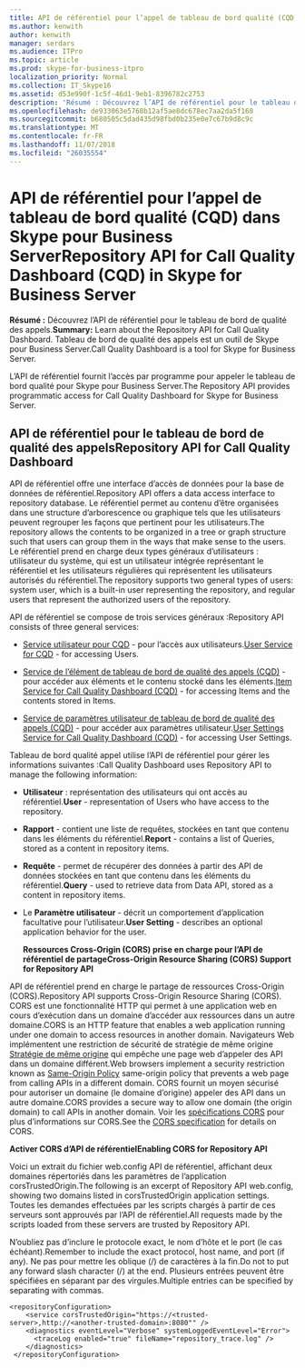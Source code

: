 ```yaml
---
title: API de référentiel pour l’appel de tableau de bord qualité (CQD) dans Skype pour Business Server
ms.author: kenwith
author: kenwith
manager: serdars
ms.audience: ITPro
ms.topic: article
ms.prod: skype-for-business-itpro
localization_priority: Normal
ms.collection: IT_Skype16
ms.assetid: d53e990f-1c5f-46d1-9eb1-8396782c2753
description: 'Résumé : Découvrez l’API de référentiel pour le tableau de bord de qualité des appels. Tableau de bord de qualité des appels est un outil de Skype pour Business Server.'
ms.openlocfilehash: de933063e5768b12af5ae8dc678ec7aa2da5f168
ms.sourcegitcommit: b680505c5dad435d98fbd0b235e0e7c67b9d8c9c
ms.translationtype: MT
ms.contentlocale: fr-FR
ms.lasthandoff: 11/07/2018
ms.locfileid: "26035554"
---
```

# <a name="repository-api-for-call-quality-dashboard-cqd-in-skype-for-business-server"></a><span data-ttu-id="6e934-104">API de référentiel pour l’appel de tableau de bord qualité (CQD) dans Skype pour Business Server</span><span class="sxs-lookup"><span data-stu-id="6e934-104">Repository API for Call Quality Dashboard (CQD) in Skype for Business Server</span></span>
 
<span data-ttu-id="6e934-105">**Résumé :** Découvrez l’API de référentiel pour le tableau de bord de qualité des appels.</span><span class="sxs-lookup"><span data-stu-id="6e934-105">**Summary:** Learn about the Repository API for Call Quality Dashboard.</span></span> <span data-ttu-id="6e934-106">Tableau de bord de qualité des appels est un outil de Skype pour Business Server.</span><span class="sxs-lookup"><span data-stu-id="6e934-106">Call Quality Dashboard is a tool for Skype for Business Server.</span></span>
  
<span data-ttu-id="6e934-107">L’API de référentiel fournit l’accès par programme pour appeler le tableau de bord qualité pour Skype pour Business Server.</span><span class="sxs-lookup"><span data-stu-id="6e934-107">The Repository API provides programmatic access for Call Quality Dashboard for Skype for Business Server.</span></span>
  
## <a name="repository-api-for-call-quality-dashboard"></a><span data-ttu-id="6e934-108">API de référentiel pour le tableau de bord de qualité des appels</span><span class="sxs-lookup"><span data-stu-id="6e934-108">Repository API for Call Quality Dashboard</span></span>

<span data-ttu-id="6e934-109">API de référentiel offre une interface d’accès de données pour la base de données de référentiel.</span><span class="sxs-lookup"><span data-stu-id="6e934-109">Repository API offers a data access interface to repository database.</span></span> <span data-ttu-id="6e934-110">Le référentiel permet au contenu d’être organisées dans une structure d’arborescence ou graphique tels que les utilisateurs peuvent regrouper les façons que pertinent pour les utilisateurs.</span><span class="sxs-lookup"><span data-stu-id="6e934-110">The repository allows the contents to be organized in a tree or graph structure such that users can group them in the ways that make sense to the users.</span></span> <span data-ttu-id="6e934-111">Le référentiel prend en charge deux types généraux d’utilisateurs : utilisateur du système, qui est un utilisateur intégrée représentant le référentiel et les utilisateurs régulières qui représentent les utilisateurs autorisés du référentiel.</span><span class="sxs-lookup"><span data-stu-id="6e934-111">The repository supports two general types of users: system user, which is a built-in user representing the repository, and regular users that represent the authorized users of the repository.</span></span>
  
<span data-ttu-id="6e934-112">API de référentiel se compose de trois services généraux :</span><span class="sxs-lookup"><span data-stu-id="6e934-112">Repository API consists of three general services:</span></span> 
  
- <span data-ttu-id="6e934-113">[Service utilisateur pour CQD](user-service.md) - pour l’accès aux utilisateurs.</span><span class="sxs-lookup"><span data-stu-id="6e934-113">[User Service for CQD](user-service.md) - for accessing Users.</span></span>
    
- <span data-ttu-id="6e934-114">[Service de l’élément de tableau de bord de qualité des appels (CQD)](item-service.md) - pour accéder aux éléments et le contenu stocké dans les éléments.</span><span class="sxs-lookup"><span data-stu-id="6e934-114">[Item Service for Call Quality Dashboard (CQD)](item-service.md) - for accessing Items and the contents stored in Items.</span></span>
    
- <span data-ttu-id="6e934-115">[Service de paramètres utilisateur de tableau de bord de qualité des appels (CQD)](user-settings-service.md) - pour accéder aux paramètres utilisateur.</span><span class="sxs-lookup"><span data-stu-id="6e934-115">[User Settings Service for Call Quality Dashboard (CQD)](user-settings-service.md) - for accessing User Settings.</span></span>
    
<span data-ttu-id="6e934-116">Tableau de bord qualité appel utilise l’API de référentiel pour gérer les informations suivantes :</span><span class="sxs-lookup"><span data-stu-id="6e934-116">Call Quality Dashboard uses Repository API to manage the following information:</span></span> 
  
- <span data-ttu-id="6e934-117">**Utilisateur** : représentation des utilisateurs qui ont accès au référentiel.</span><span class="sxs-lookup"><span data-stu-id="6e934-117">**User** - representation of Users who have access to the repository.</span></span>
    
- <span data-ttu-id="6e934-118">**Rapport** - contient une liste de requêtes, stockées en tant que contenu dans les éléments du référentiel.</span><span class="sxs-lookup"><span data-stu-id="6e934-118">**Report** - contains a list of Queries, stored as a content in repository items.</span></span>
    
- <span data-ttu-id="6e934-119">**Requête** - permet de récupérer des données à partir des API de données stockées en tant que contenu dans les éléments du référentiel.</span><span class="sxs-lookup"><span data-stu-id="6e934-119">**Query** - used to retrieve data from Data API, stored as a content in repository items.</span></span>
    
- <span data-ttu-id="6e934-120">Le **Paramètre utilisateur** - décrit un comportement d’application facultative pour l’utilisateur.</span><span class="sxs-lookup"><span data-stu-id="6e934-120">**User Setting** - describes an optional application behavior for the user.</span></span>
    
  <span data-ttu-id="6e934-121">**Ressources Cross-Origin (CORS) prise en charge pour l’API de référentiel de partage**</span><span class="sxs-lookup"><span data-stu-id="6e934-121">**Cross-Origin Resource Sharing (CORS) Support for Repository API**</span></span>
  
<span data-ttu-id="6e934-122">API de référentiel prend en charge le partage de ressources Cross-Origin (CORS).</span><span class="sxs-lookup"><span data-stu-id="6e934-122">Repository API supports Cross-Origin Resource Sharing (CORS).</span></span> <span data-ttu-id="6e934-123">CORS est une fonctionnalité HTTP qui permet à une application web en cours d’exécution dans un domaine d’accéder aux ressources dans un autre domaine.</span><span class="sxs-lookup"><span data-stu-id="6e934-123">CORS is an HTTP feature that enables a web application running under one domain to access resources in another domain.</span></span> <span data-ttu-id="6e934-124">Navigateurs Web implémentent une restriction de sécurité de stratégie de même origine [Stratégie de même origine](https://www.w3.org/Security/wiki/Same_Origin_Policy) qui empêche une page web d’appeler des API dans un domaine différent.</span><span class="sxs-lookup"><span data-stu-id="6e934-124">Web browsers implement a security restriction known as [Same-Origin Policy](https://www.w3.org/Security/wiki/Same_Origin_Policy) same-origin policy that prevents a web page from calling APIs in a different domain.</span></span> <span data-ttu-id="6e934-125">CORS fournit un moyen sécurisé pour autoriser un domaine (le domaine d’origine) appeler des API dans un autre domaine.</span><span class="sxs-lookup"><span data-stu-id="6e934-125">CORS provides a secure way to allow one domain (the origin domain) to call APIs in another domain.</span></span> <span data-ttu-id="6e934-126">Voir les [spécifications CORS](https://www.w3.org/TR/cors/) pour plus d’informations sur CORS.</span><span class="sxs-lookup"><span data-stu-id="6e934-126">See the [CORS specification](https://www.w3.org/TR/cors/) for details on CORS.</span></span>
  
 <span data-ttu-id="6e934-127">**Activer CORS d’API de référentiel**</span><span class="sxs-lookup"><span data-stu-id="6e934-127">**Enabling CORS for Repository API**</span></span>
  
 <span data-ttu-id="6e934-128">Voici un extrait du fichier web.config API de référentiel, affichant deux domaines répertoriés dans les paramètres de l’application corsTrustedOrigin.</span><span class="sxs-lookup"><span data-stu-id="6e934-128">The following is an excerpt of Repository API web.config, showing two domains listed in corsTrustedOrigin application settings.</span></span> <span data-ttu-id="6e934-129">Toutes les demandes effectuées par les scripts chargés à partir de ces serveurs sont approuvés par l’API de référentiel.</span><span class="sxs-lookup"><span data-stu-id="6e934-129">All requests made by the scripts loaded from these servers are trusted by Repository API.</span></span>
  
<span data-ttu-id="6e934-130">N’oubliez pas d’inclure le protocole exact, le nom d’hôte et le port (le cas échéant).</span><span class="sxs-lookup"><span data-stu-id="6e934-130">Remember to include the exact protocol, host name, and port (if any).</span></span> <span data-ttu-id="6e934-131">Ne pas pour mettre les oblique (/) de caractères à la fin.</span><span class="sxs-lookup"><span data-stu-id="6e934-131">Do not to put any forward slash character (/) at the end.</span></span> <span data-ttu-id="6e934-132">Plusieurs entrées peuvent être spécifiées en séparant par des virgules.</span><span class="sxs-lookup"><span data-stu-id="6e934-132">Multiple entries can be specified by separating with commas.</span></span>
  
```
<repositoryConfiguration>
    <service corsTrustedOrigin="https://<trusted-server>,http://<another-trusted-domain>:8080"" />
    <diagnostics eventLevel="Verbose" systemLoggedEventLevel="Error">
      <traceLog enabled="true" fileName="repository_trace.log" />
    </diagnostics>
 </repositoryConfiguration>
```


